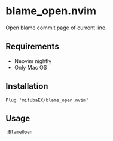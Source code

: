 # blame_open.nvim

Open blame commit page of current line.

## Requirements

- Neovim nightly
- Only Mac OS

## Installation

```
Plug 'mitubaEX/blame_open.nvim'
```

## Usage

```
:BlameOpen
```
